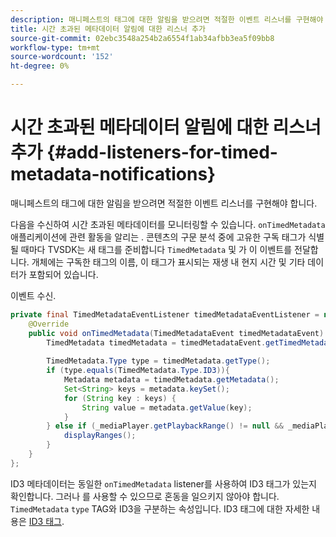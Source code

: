 ```yaml
---
description: 매니페스트의 태그에 대한 알림을 받으려면 적절한 이벤트 리스너를 구현해야 합니다.
title: 시간 초과된 메타데이터 알림에 대한 리스너 추가
source-git-commit: 02ebc3548a254b2a6554f1ab34afbb3ea5f09bb8
workflow-type: tm+mt
source-wordcount: '152'
ht-degree: 0%

---
```


# 시간 초과된 메타데이터 알림에 대한 리스너 추가 {#add-listeners-for-timed-metadata-notifications}

매니페스트의 태그에 대한 알림을 받으려면 적절한 이벤트 리스너를 구현해야 합니다.

다음을 수신하여 시간 초과된 메타데이터를 모니터링할 수 있습니다. `onTimedMetadata`애플리케이션에 관련 활동을 알리는 . 콘텐츠의 구문 분석 중에 고유한 구독 태그가 식별될 때마다 TVSDK는 새 태그를 준비합니다 `TimedMetadata` 및 가 이 이벤트를 전달합니다. 개체에는 구독한 태그의 이름, 이 태그가 표시되는 재생 내 현지 시간 및 기타 데이터가 포함되어 있습니다.

이벤트 수신.

```java
private final TimedMetadataEventListener timedMetadataEventListener = new TimedMetadataEventListener() { 
    @Override 
    public void onTimedMetadata(TimedMetadataEvent timedMetadataEvent) { 
        TimedMetadata timedMetadata = timedMetadataEvent.getTimedMetadata(); 
 
        TimedMetadata.Type type = timedMetadata.getType(); 
        if (type.equals(TimedMetadata.Type.ID3)){ 
            Metadata metadata = timedMetadata.getMetadata(); 
            Set<String> keys = metadata.keySet(); 
            for (String key : keys) { 
                String value = metadata.getValue(key); 
            } 
        } else if (_mediaPlayer.getPlaybackRange() != null && _mediaPlayer.getPlaybackRange().getDuration() > 0) { 
            displayRanges(); 
        } 
    } 
}; 
```

ID3 메타데이터는 동일한 `onTimedMetadata` listener를 사용하여 ID3 태그가 있는지 확인합니다. 그러나 를 사용할 수 있으므로 혼동을 일으키지 않아야 합니다. `TimedMetadata` `type` TAG와 ID3을 구분하는 속성입니다. ID3 태그에 대한 자세한 내용은 [ID3 태그](../../../../tvsdk-3x-android-prog/android-3x-content-playback-options-android2/android-3x-id3-metadata-retrieve.md).
